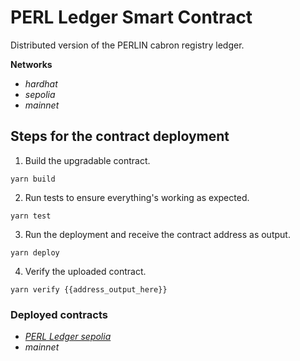 # PERL Ledger Smart Contract

Distributed version of the PERLIN cabron registry ledger.

**Networks**
- *hardhat*
- *sepolia* 
- *mainnet*

## Steps for the contract deployment

1. Build the upgradable contract.
```
yarn build
```

2. Run tests to ensure everything's working as expected.
```
yarn test

```
3. Run the deployment and receive the contract address as output.
```
yarn deploy
```

4. Verify the uploaded contract.
```
yarn verify {{address_output_here}}
```

### Deployed contracts

- [*PERL Ledger sepolia*](https://sepolia.etherscan.io/address/0x6E6ee6e42Bc7aA7C8755F73e12e811fC2Dc180a2)
- *mainnet*